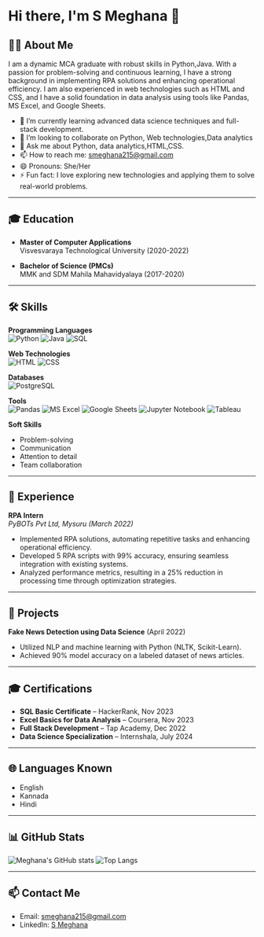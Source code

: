 # Hi there, I'm S Meghana 👋

## 👩‍💻 About Me
I am a dynamic MCA graduate with robust skills in Python,Java. With a passion for problem-solving and continuous learning, I have a strong background in implementing RPA solutions and enhancing operational efficiency. I am also experienced in web technologies such as HTML and CSS, and I have a solid foundation in data analysis using tools like Pandas, MS Excel, and Google Sheets.

- 🌱 I’m currently learning advanced data science techniques and full-stack development.
- 👯 I’m looking to collaborate on Python, Web technologies,Data analytics
- 💬 Ask me about Python, data analytics,HTML,CSS.
- 📫 How to reach me: [smeghana215@gmail.com](mailto:smeghana215@gmail.com)
- 😄 Pronouns: She/Her
- ⚡ Fun fact: I love exploring new technologies and applying them to solve real-world problems.

---

## 🎓 Education
- **Master of Computer Applications**  
  Visvesvaraya Technological University (2020-2022)  
 

- **Bachelor of Science (PMCs)**  
  MMK and SDM Mahila Mahavidyalaya (2017-2020)  
 
---

## 🛠️ Skills

**Programming Languages**  
![Python](https://img.shields.io/badge/-Python-3776AB?style=for-the-badge&logo=python&logoColor=white) 
![Java](https://img.shields.io/badge/-Java-007396?style=for-the-badge&logo=java&logoColor=white) 
![SQL](https://img.shields.io/badge/-SQL-4479A1?style=for-the-badge&logo=postgresql&logoColor=white)

**Web Technologies**  
![HTML](https://img.shields.io/badge/-HTML-E34F26?style=for-the-badge&logo=html5&logoColor=white) 
![CSS](https://img.shields.io/badge/-CSS-1572B6?style=for-the-badge&logo=css3&logoColor=white)

**Databases**  
![PostgreSQL](https://img.shields.io/badge/-PostgreSQL-336791?style=for-the-badge&logo=postgresql&logoColor=white)

**Tools**  
![Pandas](https://img.shields.io/badge/-Pandas-150458?style=for-the-badge&logo=pandas&logoColor=white) 
![MS Excel](https://img.shields.io/badge/-MS%20Excel-217346?style=for-the-badge&logo=microsoft-excel&logoColor=white) 
![Google Sheets](https://img.shields.io/badge/-Google%20Sheets-34A853?style=for-the-badge&logo=google-sheets&logoColor=white) 
![Jupyter Notebook](https://img.shields.io/badge/-Jupyter%20Notebook-F37626?style=for-the-badge&logo=jupyter&logoColor=white) 
![Tableau](https://img.shields.io/badge/-Tableau-E97627?style=for-the-badge&logo=tableau&logoColor=white)

**Soft Skills**  
- Problem-solving
- Communication
- Attention to detail
- Team collaboration

---

## 💼 Experience
**RPA Intern**  
*PyBOTs Pvt Ltd, Mysuru (March 2022)*  
- Implemented RPA solutions, automating repetitive tasks and enhancing operational efficiency.
- Developed 5 RPA scripts with 99% accuracy, ensuring seamless integration with existing systems.
- Analyzed performance metrics, resulting in a 25% reduction in processing time through optimization strategies.

---

## 🚀 Projects
**Fake News Detection using Data Science** (April 2022)  
- Utilized NLP and machine learning with Python (NLTK, Scikit-Learn).
- Achieved 90% model accuracy on a labeled dataset of news articles.

---

## 🎓 Certifications
- **SQL Basic Certificate** – HackerRank, Nov 2023
- **Excel Basics for Data Analysis** – Coursera, Nov 2023
- **Full Stack Development** – Tap Academy, Dec 2022
- **Data Science Specialization** – Internshala, July 2024

---

## 🌐 Languages Known
- English
- Kannada
- Hindi

---

## 📊 GitHub Stats
![Meghana's GitHub stats](https://github-readme-stats.vercel.app/api?username=yourusername&show_icons=true&theme=radical)
![Top Langs](https://github-readme-stats.vercel.app/api/top-langs/?username=yourusername&layout=compact&theme=radical)

---

## 📫 Contact Me
- Email: [smeghana215@gmail.com](mailto:smeghana215@gmail.com)
- LinkedIn: [S Meghana](https://www.linkedin.com/in/s-meghana/)
